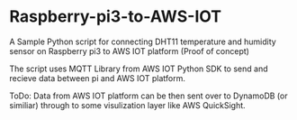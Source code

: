 # Raspberry-pi3-to-AWS-IOT

A Sample Python script for connecting DHT11 temperature and humidity sensor on Raspberry pi3 to AWS IOT platform (Proof of concept)

The script uses MQTT Library from AWS IOT Python SDK to send and recieve data between pi and AWS IOT platform.

ToDo: Data from AWS IOT platform can be then sent over to DynamoDB (or similiar) through to some visulization layer like AWS QuickSight.




